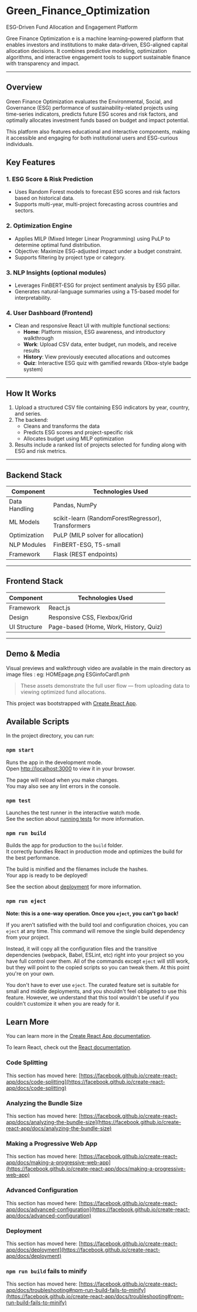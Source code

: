 # Green_Finance_Optimization
ESG-Driven Fund Allocation and Engagement Platform

Gree Finance Optimization e is a machine learning–powered platform that enables investors and institutions to make data-driven, ESG-aligned capital allocation decisions. It combines predictive modeling, optimization algorithms, and interactive engagement tools to support sustainable finance with transparency and impact.

---

## Overview

Green Finance Optimization  evaluates the Environmental, Social, and Governance (ESG) performance of sustainability-related projects using time-series indicators, predicts future ESG scores and risk factors, and optimally allocates investment funds based on budget and impact potential.

This platform also features educational and interactive components, making it accessible and engaging for both institutional users and ESG-curious individuals.


## Key Features

### 1. ESG Score & Risk Prediction
- Uses Random Forest models to forecast ESG scores and risk factors based on historical data.
- Supports multi-year, multi-project forecasting across countries and sectors.

### 2. Optimization Engine
- Applies MILP (Mixed Integer Linear Programming) using PuLP to determine optimal fund distribution.
- Objective: Maximize ESG-adjusted impact under a budget constraint.
- Supports filtering by project type or category.

### 3. NLP Insights (optional modules)
- Leverages FinBERT-ESG for project sentiment analysis by ESG pillar.
- Generates natural-language summaries using a T5-based model for interpretability.

### 4. User Dashboard (Frontend)
- Clean and responsive React UI with multiple functional sections:
  - **Home**: Platform mission, ESG awareness, and introductory walkthrough
  - **Work**: Upload CSV data, enter budget, run models, and receive results
  - **History**: View previously executed allocations and outcomes
  - **Quiz**: Interactive ESG quiz with gamified rewards (Xbox-style badge system)

---

## How It Works

1. Upload a structured CSV file containing ESG indicators by year, country, and series.
2. The backend:
   - Cleans and transforms the data
   - Predicts ESG scores and project-specific risk
   - Allocates budget using MILP optimization
3. Results include a ranked list of projects selected for funding along with ESG and risk metrics.

---

## Backend Stack

| Component     | Technologies Used                                  |
|---------------|----------------------------------------------------|
| Data Handling | Pandas, NumPy                                      |
| ML Models     | scikit-learn (RandomForestRegressor), Transformers |
| Optimization  | PuLP (MILP solver for allocation)                  |
| NLP Modules   | FinBERT-ESG, T5-small                              |
| Framework     | Flask (REST endpoints)                             |

---

## Frontend Stack

| Component     | Technologies Used      |
|---------------|------------------------|
| Framework     | React.js               |
| Design        | Responsive CSS, Flexbox/Grid |
| UI Structure  | Page-based (Home, Work, History, Quiz) |

---

## Demo & Media

Visual previews and walkthrough video are available in the main directory as image files :
eg: HOMEpage.png
ESGinfoCard1.pnh


> These assets demonstrate the full user flow — from uploading data to viewing optimized fund allocations.

This project was bootstrapped with [Create React App](https://github.com/facebook/create-react-app).

## Available Scripts

In the project directory, you can run:

### `npm start`

Runs the app in the development mode.\
Open [http://localhost:3000](http://localhost:3000) to view it in your browser.

The page will reload when you make changes.\
You may also see any lint errors in the console.

### `npm test`

Launches the test runner in the interactive watch mode.\
See the section about [running tests](https://facebook.github.io/create-react-app/docs/running-tests) for more information.

### `npm run build`

Builds the app for production to the `build` folder.\
It correctly bundles React in production mode and optimizes the build for the best performance.

The build is minified and the filenames include the hashes.\
Your app is ready to be deployed!

See the section about [deployment](https://facebook.github.io/create-react-app/docs/deployment) for more information.

### `npm run eject`

**Note: this is a one-way operation. Once you `eject`, you can't go back!**

If you aren't satisfied with the build tool and configuration choices, you can `eject` at any time. This command will remove the single build dependency from your project.

Instead, it will copy all the configuration files and the transitive dependencies (webpack, Babel, ESLint, etc) right into your project so you have full control over them. All of the commands except `eject` will still work, but they will point to the copied scripts so you can tweak them. At this point you're on your own.

You don't have to ever use `eject`. The curated feature set is suitable for small and middle deployments, and you shouldn't feel obligated to use this feature. However, we understand that this tool wouldn't be useful if you couldn't customize it when you are ready for it.

## Learn More

You can learn more in the [Create React App documentation](https://facebook.github.io/create-react-app/docs/getting-started).

To learn React, check out the [React documentation](https://reactjs.org/).

### Code Splitting

This section has moved here: [https://facebook.github.io/create-react-app/docs/code-splitting](https://facebook.github.io/create-react-app/docs/code-splitting)

### Analyzing the Bundle Size

This section has moved here: [https://facebook.github.io/create-react-app/docs/analyzing-the-bundle-size](https://facebook.github.io/create-react-app/docs/analyzing-the-bundle-size)

### Making a Progressive Web App

This section has moved here: [https://facebook.github.io/create-react-app/docs/making-a-progressive-web-app](https://facebook.github.io/create-react-app/docs/making-a-progressive-web-app)

### Advanced Configuration

This section has moved here: [https://facebook.github.io/create-react-app/docs/advanced-configuration](https://facebook.github.io/create-react-app/docs/advanced-configuration)

### Deployment

This section has moved here: [https://facebook.github.io/create-react-app/docs/deployment](https://facebook.github.io/create-react-app/docs/deployment)

### `npm run build` fails to minify
This section has moved here: [https://facebook.github.io/create-react-app/docs/troubleshooting#npm-run-build-fails-to-minify](https://facebook.github.io/create-react-app/docs/troubleshooting#npm-run-build-fails-to-minify)
